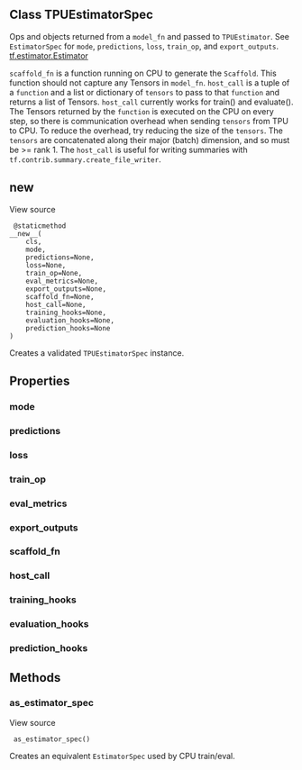## Class TPUEstimatorSpec
Ops and objects returned from a `model_fn` and passed to `TPUEstimator`.
See `EstimatorSpec` for `mode`, `predictions`, `loss`, `train_op`, and `export_outputs`.
[tf.estimator.Estimator](https://tensorflow.google.cn/api_docs/python/tf/estimator/Estimator)

`scaffold_fn` is a function running on CPU to generate the `Scaffold`. This function should not capture any Tensors in `model_fn`.
`host_call` is a tuple of a `function` and a list or dictionary of `tensors` to pass to that `function` and returns a list of Tensors. `host_call` currently works for train() and evaluate(). The Tensors returned by the `function` is executed on the CPU on every step, so there is communication overhead when sending `tensors` from TPU to CPU. To reduce the overhead, try reducing the size of the `tensors`. The `tensors` are concatenated along their major (batch) dimension, and so must be >= rank 1. The `host_call` is useful for writing summaries with `tf.contrib.summary.create_file_writer`.
## __new__
View source

```
 @staticmethod
__new__(
    cls,
    mode,
    predictions=None,
    loss=None,
    train_op=None,
    eval_metrics=None,
    export_outputs=None,
    scaffold_fn=None,
    host_call=None,
    training_hooks=None,
    evaluation_hooks=None,
    prediction_hooks=None
)
```
Creates a validated `TPUEstimatorSpec` instance.
## Properties
### mode
### predictions
### loss
### train_op
### eval_metrics
### export_outputs
### scaffold_fn
### host_call
### training_hooks
### evaluation_hooks
### prediction_hooks
## Methods
### as_estimator_spec
View source

```
 as_estimator_spec()
```
Creates an equivalent `EstimatorSpec` used by CPU train/eval.
